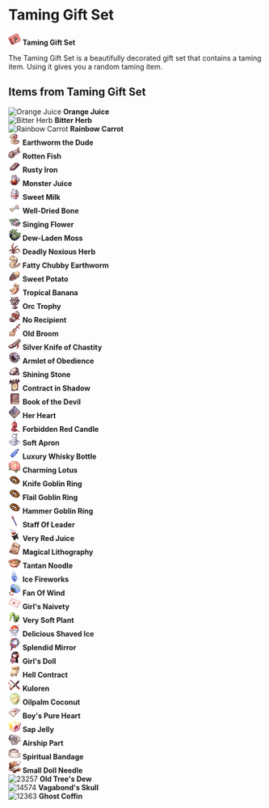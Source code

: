 # Taming Gift Set

![Taming Gift Set](img/12105.gif) **Taming Gift Set**

The Taming Gift Set is a beautifully decorated gift set that contains a taming item. Using it gives you a random taming item.

## Items from Taming Gift Set

 ![Orange Juice](img/620.gif) **Orange Juice**<br>
 ![Bitter Herb](img/621.gif) **Bitter Herb**<br>
 ![Rainbow Carrot](img/622.gif) **Rainbow Carrot**<br>
 ![Earthworm the Dude](img/623.png) **Earthworm the Dude**<br>
 ![Rotten Fish](img/624.png) **Rotten Fish**<br>
 ![Rusty Iron](img/625.png) **Rusty Iron**<br>
 ![Monster Juice](img/626.png) **Monster Juice**<br>
 ![Sweet Milk](img/627.png) **Sweet Milk**<br>
 ![Well-Dried Bone](img/628_1.png) **Well-Dried Bone**<br>
 ![Singing Flower](img/629.png) **Singing Flower**<br>
 ![Dew-Laden Moss](img/630.png) **Dew-Laden Moss**<br>
 ![Deadly Noxious Herb](img/631.png) **Deadly Noxious Herb**<br>
 ![Fatty Chubby Earthworm](img/632.png) **Fatty Chubby Earthworm**<br>
 ![Sweet Potato](img/633.png) **Sweet Potato**<br>
 ![Tropical Banana](img/634.png) **Tropical Banana**<br>
 ![Orc Trophy](img/635.png) **Orc Trophy**<br>
 ![No Recipient](img/636.png) **No Recipient**<br>
 ![Old Broom](img/637.png) **Old Broom**<br>
 ![Silver Knife of Chastity](img/638.png) **Silver Knife of Chastity**<br>
 ![Armlet of Obedience](img/639.png) **Armlet of Obedience**<br>
 ![Shining Stone](img/640.png) **Shining Stone**<br>
 ![Contract in Shadow](img/641.png) **Contract in Shadow**<br>
 ![Book of the Devil](img/642.png) **Book of the Devil**<br>
 ![Her Heart](img/659.png) **Her Heart**<br>
 ![Forbidden Red Candle](img/660.png) **Forbidden Red Candle**<br>
 ![Soft Apron](img/661.png) **Soft Apron**<br>
 ![Luxury Whisky Bottle](img/12367.gif) **Luxury Whisky Bottle**<br>
 ![Charming Lotus](img/12365.gif) **Charming Lotus**<br>
 ![Knife Goblin Ring](img/2601.gif) **Knife Goblin Ring**<br>
 ![Flail Goblin Ring](img/2601.gif) **Flail Goblin Ring**<br>
 ![Hammer Goblin Ring](img/2601.gif) **Hammer Goblin Ring**<br>
 ![Staff Of Leader](img/12364.gif) **Staff Of Leader**<br>
 ![Very Red Juice](img/12360.gif) **Very Red Juice**<br>
 ![Magical Lithography](img/12371.gif) **Magical Lithography**<br>
 ![Tantan Noodle](img/12395.gif) **Tantan Noodle**<br>
 ![Ice Fireworks](img/12374.gif) **Ice Fireworks**<br>
 ![Fan Of Wind](img/12358.gif) **Fan Of Wind**<br>
 ![Girl's Naivety](img/12370.gif) **Girl's Naivety**<br>
 ![Very Soft Plant](img/12359.gif) **Very Soft Plant**<br>
 ![Delicious Shaved Ice](img/12361.gif) **Delicious Shaved Ice**<br>
 ![Splendid Mirror](img/12368.gif) **Splendid Mirror**<br>
 ![Girl's Doll](img/12366.gif) **Girl's Doll**<br>
 ![Hell Contract](img/12372.gif) **Hell Contract**<br>
 ![Kuloren](img/12362.gif) **Kuloren**<br>
 ![Oilpalm Coconut](img/12369.gif) **Oilpalm Coconut**<br>
 ![Boy's Pure Heart](img/12373.gif) **Boy's Pure Heart**<br>
 ![Sap Jelly](img/23187.gif) **Sap Jelly**<br>
 ![Airship Part](img/231800_1.png) **Airship Part**<br>
 ![Spiritual Bandage](img/23256.gif) **Spiritual Bandage**<br>
 ![Small Doll Needle](img/23189.gif) **Small Doll Needle**<br>
 ![23257](img/23257.gif) **Old Tree's Dew**<br>
 ![14574](img/14574.gif) **Vagabond's Skull**<br>
 ![12363](img/12363.gif) **Ghost Coffin**<br>